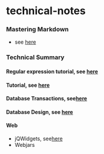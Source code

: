 # technical-notes
### Mastering Markdown
* see [here](https://guides.github.com/features/mastering-markdown/)

### Technical Summary

#### Regular expression tutorial, see [here](http://deerchao.net/tutorials/regex/regex.htm)

#### Tutorial, see [here](http://www-rohan.sdsu.edu/~gawron/python_for_ss/course_core/book_draft/index.html)

#### Database Transactions, see[here](https://youtu.be/PguCDI_fi3U)
#### Database Design, see [here](https://www.youtube.com/watch?v=L7cKjALS47o&index=2&list=PLgSosK9t-PtSS-6bKn3ksGAnb6txj84It#t=270.934713)

#### Web
- jQWidgets, see[here](http://www.jqwidgets.com/jquery-widgets-demo/demos/jqxgrid/index.htm)
- Webjars
